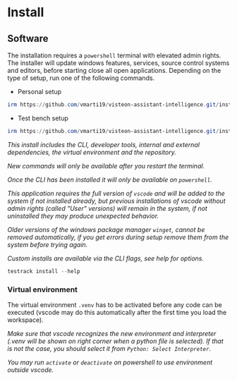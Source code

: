 # Install

## Software

The installation requires a `powershell` terminal with elevated admin rights. The installer will update windows features, services, source control systems and editors, before starting close all open applications. Depending on the type of setup, run one of the following commands.

- Personal setup

```powershell
irm https://github.com/vmarti19/visteon-assistant-intelligence.git/install | iex
```

- Test bench setup

```powershell
irm https://github.com/vmarti19/visteon-assistant-intelligence.git/install?bench=true | iex
```

_This install includes the CLI, developer tools, internal and external dependencies, the virtual environment and the repository._

_New commands will only be available after you restart the terminal._

_Once the CLI has been installed it will only be available on `powershell`._

_This application requires the full version of `vscode` and will be added to the system if not installed already, but previous installations of vscode without admin rights (called "User" versions) will remain in the system, if not uninstalled they may produce unexpected behavior._

_Older versions of the windows package manager `winget`, cannot be removed automatically, if you get errors during setup remove them from the system before trying again._

_Custom installs are available via the CLI flags, see help for options._

```powershell
testrack install --help
```

### Virtual environment

The virtual environment `.venv` has to be activated before any code can be executed (vscode may do this automatically after the first time you load the workspace).

_Make sure that vscode recognizes the new environment and interpreter (.venv will be shown on right corner when a python file is selected). If that is not the case, you should select it from `Python: Select Interpreter`._

_You may run `activate` or `deactivate` on powershell to use environment outside vscode._
